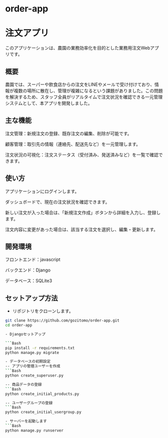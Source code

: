# order-app
# 注文アプリ
このアプリケーションは、農園の業務効率化を目的とした業務用注文Webアプリです。

## 概要
農園では、スーパーや飲食店からの注文をLINEやメールで受け付けており、情報が複数の場所に散在し、管理が複雑になるという課題がありました。この問題を解決するため、スタッフ全員がリアルタイムで注文状況を確認できる一元管理システムとして、本アプリを開発しました。

## 主な機能
注文管理：新規注文の登録、既存注文の編集、削除が可能です。

顧客管理：取引先の情報（連絡先、配送先など）を一元管理します。

注文状況の可視化：注文ステータス（受付済み、発送済みなど）を一覧で確認できます。

## 使い方
アプリケーションにログインします。

ダッシュボードで、現在の注文状況を確認できます。

新しい注文が入った場合は、「新規注文作成」ボタンから詳細を入力し、登録します。

注文内容に変更があった場合は、該当する注文を選択し、編集・更新します。

## 開発環境
フロントエンド：javascript

バックエンド：Django

データベース：SQLite3

## セットアップ方法
- リポジトリをクローンします。

```Bash
git clone https://github.com/gozitomo/order-app.git
cd order-app

- Djangoセットアップ

```Bash
pip install -r requirements.txt
python manage.py migrate

- データベースの初期設定
-- アプリの管理ユーザーを作成
```Bash
python create_superuser.py

-- 商品データの登録
```Bash
python create_initial_products.py

-- ユーザーグループの登録
```Bash
python create_initial_usergroup.py

- サーバーを起動します
```Bash
python manage.py runserver
